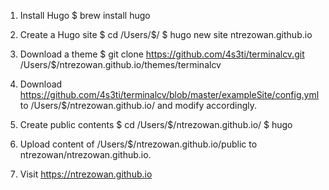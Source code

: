 
1. Install Hugo
$ brew install hugo

2. Create a Hugo site
$ cd /Users/$/
$ hugo new site ntrezowan.github.io

3. Download a theme
$ git clone https://github.com/4s3ti/terminalcv.git /Users/$/ntrezowan.github.io/themes/terminalcv

4. Download https://github.com/4s3ti/terminalcv/blob/master/exampleSite/config.yml to /Users/$/ntrezowan.github.io/ and modify accordingly.

5. Create public contents
$ cd /Users/$/ntrezowan.github.io/
$ hugo 

6. Upload content of /Users/$/ntrezowan.github.io/public to ntrezowan/ntrezowan.github.io.
7. Visit https://ntrezowan.github.io
